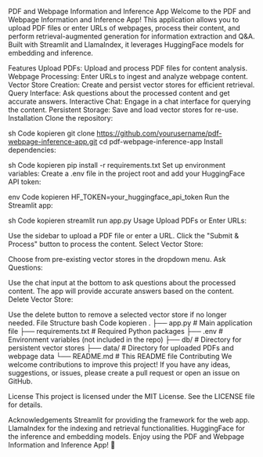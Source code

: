 PDF and Webpage Information and Inference App
Welcome to the PDF and Webpage Information and Inference App! This application allows you to upload PDF files or enter URLs of webpages, process their content, and perform retrieval-augmented generation for information extraction and Q&A. Built with Streamlit and LlamaIndex, it leverages HuggingFace models for embedding and inference.

Features
Upload PDFs: Upload and process PDF files for content analysis.
Webpage Processing: Enter URLs to ingest and analyze webpage content.
Vector Store Creation: Create and persist vector stores for efficient retrieval.
Query Interface: Ask questions about the processed content and get accurate answers.
Interactive Chat: Engage in a chat interface for querying the content.
Persistent Storage: Save and load vector stores for re-use.
Installation
Clone the repository:

sh
Code kopieren
git clone https://github.com/yourusername/pdf-webpage-inference-app.git
cd pdf-webpage-inference-app
Install dependencies:

sh
Code kopieren
pip install -r requirements.txt
Set up environment variables:
Create a .env file in the project root and add your HuggingFace API token:

env
Code kopieren
HF_TOKEN=your_huggingface_api_token
Run the Streamlit app:

sh
Code kopieren
streamlit run app.py
Usage
Upload PDFs or Enter URLs:

Use the sidebar to upload a PDF file or enter a URL.
Click the "Submit & Process" button to process the content.
Select Vector Store:

Choose from pre-existing vector stores in the dropdown menu.
Ask Questions:

Use the chat input at the bottom to ask questions about the processed content.
The app will provide accurate answers based on the content.
Delete Vector Store:

Use the delete button to remove a selected vector store if no longer needed.
File Structure
bash
Code kopieren
.
├── app.py                   # Main application file
├── requirements.txt         # Required Python packages
├── .env                     # Environment variables (not included in the repo)
├── db/                      # Directory for persistent vector stores
├── data/                    # Directory for uploaded PDFs and webpage data
└── README.md                # This README file
Contributing
We welcome contributions to improve this project! If you have any ideas, suggestions, or issues, please create a pull request or open an issue on GitHub.

License
This project is licensed under the MIT License. See the LICENSE file for details.

Acknowledgements
Streamlit for providing the framework for the web app.
LlamaIndex for the indexing and retrieval functionalities.
HuggingFace for the inference and embedding models.
Enjoy using the PDF and Webpage Information and Inference App! 🚀

